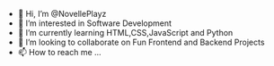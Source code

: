 - 👋 Hi, I’m @NovellePlayz
- 👀 I’m interested in Software Development
- 🌱 I’m currently learning HTML,CSS,JavaScript and Python
- 💞️ I’m looking to collaborate on Fun Frontend and Backend Projects
- 📫 How to reach me ...

<!---
NovellePlayz/NovellePlayz is a ✨ special ✨ repository because its `README.md` (this file) appears on your GitHub profile.
You can click the Preview link to take a look at your changes.
--->
